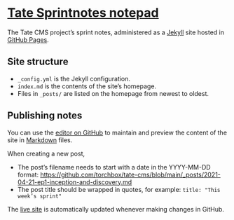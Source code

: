 # [Tate Sprintnotes notepad](https://torchbox.github.io/tate-cms/)

The Tate CMS project’s sprint notes, administered as a [Jekyll](https://jekyllrb.com/) site hosted in [GitHub Pages](https://pages.github.com/).

## Site structure

- `_config.yml` is the Jekyll configuration.
- `index.md` is the contents of the site’s homepage.
- Files in `_posts/` are listed on the homepage from newest to oldest.

## Publishing notes

You can use the [editor on GitHub](https://github.com/torchbox/tate-cms/edit/gh-pages/index.md) to maintain and preview the content of the site in [Markdown](https://guides.github.com/features/mastering-markdown/) files.

When creating a new post,

- The post’s filename needs to start with a date in the YYYY-MM-DD format: https://github.com/torchbox/tate-cms/blob/main/_posts/2021-04-21-ep1-inception-and-discovery.md
- The post title should be wrapped in quotes, for example: `title: "This week’s sprint"`

The [live site](https://torchbox.github.io/tate-cms/) is automatically updated whenever making changes in GitHub.
